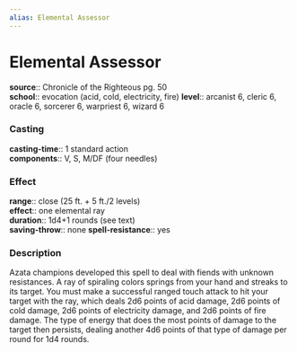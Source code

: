 ```yaml
---
alias: Elemental Assessor
---
```


# Elemental Assessor 

**source**:: Chronicle of the Righteous pg. 50  
**school**:: evocation (acid, cold, electricity, fire)
**level**:: arcanist 6, cleric 6, oracle 6, sorcerer 6, warpriest 6, wizard 6

### Casting 

**casting-time**:: 1 standard action  
**components**:: V, S, M/DF (four needles)

### Effect 

**range**:: close (25 ft. + 5 ft./2 levels)  
**effect**:: one elemental ray  
**duration**:: 1d4+1 rounds (see text)  
**saving-throw**:: none
**spell-resistance**:: yes

### Description 

Azata champions developed this spell to deal with fiends with unknown resistances. A ray of spiraling colors springs from your hand and streaks to its target. You must make a successful ranged touch attack to hit your target with the ray, which deals 2d6 points of acid damage, 2d6 points of cold damage, 2d6 points of electricity damage, and 2d6 points of fire damage. The type of energy that does the most points of damage to the target then persists, dealing another 4d6 points of that type of damage per round for 1d4 rounds.
